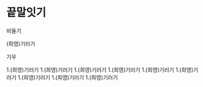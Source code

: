 # 끝말잇기

비둘기

(희영)기러기

기우

1.(희영)기러기
1.(희영)기러기
1.(희영)기러기
1.(희영)기러기
1.(희영)기러기
1.(희영)기러기
1.(희영)기러기
1.(희영)기러기
1.(희영)기러기

